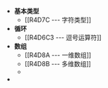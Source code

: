- **基本类型**
	- [[R4D7C --- 字符类型]]
- **循环**
	- [[R4D6C3 --- 逗号运算符]]
- **数组**
	- [[R4D8A --- 一维数组]]
	- [[R4D8B --- 多维数组]]
	-
-